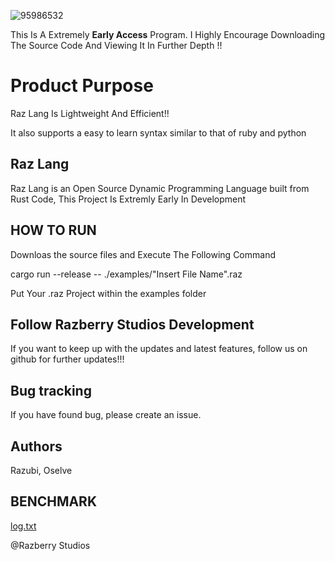 ![95986532](https://user-images.githubusercontent.com/61126041/146631246-0598c145-de3a-4eeb-93d2-979886d178b1.jpeg)



This Is A Extremely **Early Access** Program. I Highly Encourage Downloading The Source Code And Viewing It In Further Depth !!

Product Purpose
=================

Raz Lang Is Lightweight And Efficient!!

It also supports a easy to learn syntax similar to that of ruby and python

Raz Lang
------

Raz Lang is an Open Source Dynamic Programming Language built from Rust Code, This Project Is Extremly Early In Development


HOW TO RUN
----------
Downloas the source files and Execute The Following Command

cargo run --release -- ./examples/"Insert File Name".raz

Put Your .raz Project within the examples folder

Follow Razberry Studios Development
--------------------------

If you want to keep up with the updates and latest features, follow us on github for further updates!!!


Bug tracking
------------
If you have found bug, please create an issue.


Authors
-------

Razubi, Oselve 



BENCHMARK
---------------

[log.txt](https://github.com/Razberry-Studio/Raz/files/7738850/log.txt)

@Razberry Studios
